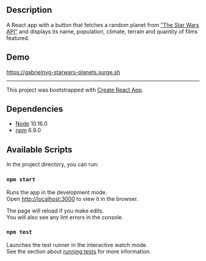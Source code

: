 ## Description
A React app with a button that fetches a random planet from ["The Star Wars API"](https://swapi.dev) and displays its name, population, climate, terrain and quantity of films featured.

## Demo
https://gabrielnvg-starwars-planets.surge.sh

---

This project was bootstrapped with [Create React App](https://github.com/facebook/create-react-app).

## Dependencies
- [Node](https://nodejs.org/en/) 10.16.0
- [npm](https://www.npmjs.com/get-npm) 6.9.0


## Available Scripts
In the project directory, you can run:

### `npm start`

Runs the app in the development mode.<br />
Open [http://localhost:3000](http://localhost:3000) to view it in the browser.

The page will reload if you make edits.<br />
You will also see any lint errors in the console.

### `npm test`

Launches the test runner in the interactive watch mode.<br />
See the section about [running tests](https://facebook.github.io/create-react-app/docs/running-tests) for more information.
